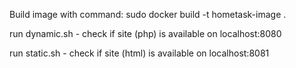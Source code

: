 Build image with command:
sudo docker build -t hometask-image .

run dynamic.sh - check if site (php) is available on localhost:8080

run static.sh - check if site (html) is available on localhost:8081
